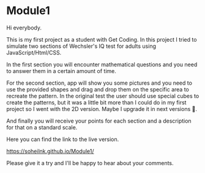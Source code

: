 # Module1
Hi everybody.   

This is my first project as a student with Get Coding. In this project I tried to simulate two sections of Wechsler's IQ test for adults using JavaScript/Html/CSS.   

In the first section you will encounter mathematical questions and you need to answer them in a certain amount of time.  

For the second section, app will show you some pictures and you need to use the provided shapes and drag and drop them on the specific area to recreate the pattern.
In the original test the user should use special cubes to create the patterns, but it was a little bit more than I could do in my first project so I went with the 2D version. Maybe I upgrade it in next versions 🙂.   

And finally you will receive your points for each section and a description for that on a standard scale. 

Here you can find the link to the live version.   

https://soheilnk.github.io/Module1/   

Please give it a try and I'll be happy to hear about your comments.
 
